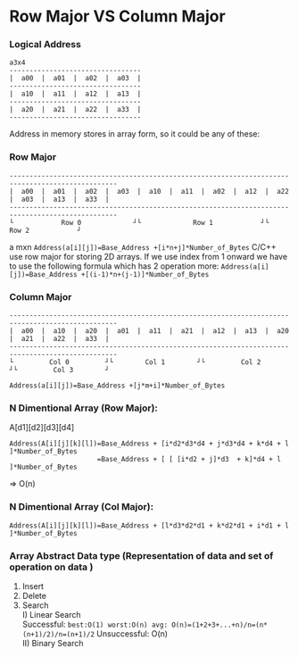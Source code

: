 
# Row Major VS Column Major


### Logical Address
```
a3x4
---------------------------------
|  a00  |  a01  |  a02  |  a03  |
---------------------------------
|  a10  |  a11  |  a12  |  a13  |
---------------------------------
|  a20  |  a21  |  a22  |  a33  |
---------------------------------
```
Address in memory stores in array form, so it could be any of these:
### Row Major
```
-------------------------------------------------------------------------------------------------
|  a00  |  a01  |  a02  |  a03  |  a10  |  a11  |  a02  |  a12  |  a22  |  a03  |  a13  |  a33  |
-------------------------------------------------------------------------------------------------
└            Row 0             ┘└             Row 1            ┘└              Row 2            ┘
```
a mxn
```Address(a[i][j])=Base_Address +[i*n+j]*Number_of_Bytes```
C/C++ use row major for storing 2D arrays.
If we use index from 1 onward we have to use the following formula which has 2 operation more:
```Address(a[i][j])=Base_Address +[(i-1)*n+(j-1)]*Number_of_Bytes```
### Column Major
```
-------------------------------------------------------------------------------------------------
|  a00  |  a10  |  a20  |  a01  |  a11  |  a21  |  a12  |  a13  |  a20  |  a21  |  a22  |  a33  |
-------------------------------------------------------------------------------------------------
└         Col 0         ┘└        Col 1        ┘└         Col 2        ┘└         Col 3        ┘
```
`Address(a[i][j])=Base_Address +[j*m+i]*Number_of_Bytes`
### N Dimentional Array (Row Major):
A[d1][d2][d3][d4]

```
Address(A[i][j][k][l])=Base_Address + [i*d2*d3*d4 + j*d3*d4 + k*d4 + l ]*Number_of_Bytes
                      =Base_Address + [ [ [i*d2 + j]*d3  + k]*d4 + l ]*Number_of_Bytes
```
=> O(n)
### N Dimentional Array (Col Major):
```
Address(A[i][j][k][l])=Base_Address + [l*d3*d2*d1 + k*d2*d1 + i*d1 + l ]*Number_of_Bytes
```
### Array Abstract Data type (Representation of data and set of operation on data )
1) Insert  
2) Delete  
3) Search  
I) Linear Search   
Successful: `best:O(1) worst:O(n) avg: O(n)=(1+2+3+...+n)/n=(n*(n+1)/2)/n=(n+1)/2`
Unsuccessful: O(n)  
II) Binary Search  
